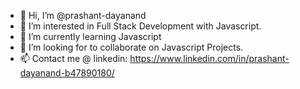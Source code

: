 - 👋 Hi, I’m @prashant-dayanand
- 👀 I’m interested in Full Stack Development with Javascript.
- 🌱 I’m currently learning Javascript
- 💞️ I’m looking for to collaborate on Javascript Projects.
- 📫 Contact me @ linkedin: https://www.linkedin.com/in/prashant-dayanand-b47890180/

<!---
prashant-dayanand/prashant-dayanand is a ✨ special ✨ repository because its `README.md` (this file) appears on your GitHub profile.
You can click the Preview link to take a look at your changes.
--->
